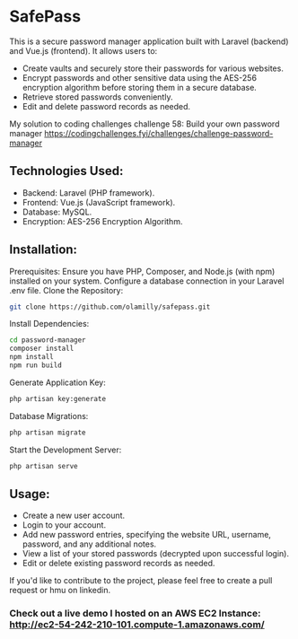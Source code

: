 # SafePass
This is a secure password manager application built with Laravel (backend) and Vue.js (frontend). It allows users to:
* Create vaults and securely store their passwords for various websites.
* Encrypt passwords and other sensitive data using the AES-256 encryption algorithm before storing them in a secure database.
* Retrieve stored passwords conveniently.
* Edit and delete password records as needed.

My solution to coding challenges challenge 58: Build your own password manager https://codingchallenges.fyi/challenges/challenge-password-manager

## Technologies Used:

  - Backend: Laravel (PHP framework).
  - Frontend: Vue.js (JavaScript framework).
  - Database: MySQL.
  - Encryption: AES-256 Encryption Algorithm.

## Installation:

Prerequisites:
Ensure you have PHP, Composer, and Node.js (with npm) installed on your system.
Configure a database connection in your Laravel .env file.
Clone the Repository:

```Bash
git clone https://github.com/olamilly/safepass.git
```

Install Dependencies:
```Bash
cd password-manager
composer install
npm install
npm run build
```

Generate Application Key:
```Bash
php artisan key:generate
```

Database Migrations:
```Bash
php artisan migrate
```

Start the Development Server:
```Bash
php artisan serve
```

## Usage:

* Create a new user account.
* Login to your account.
* Add new password entries, specifying the website URL, username, password, and any additional notes.
* View a list of your stored passwords (decrypted upon successful login).
* Edit or delete existing password records as needed.


If you'd like to contribute to the project, please feel free to create a pull request or hmu on linkedin.

### Check out a live demo I hosted on an AWS EC2 Instance: http://ec2-54-242-210-101.compute-1.amazonaws.com/

